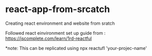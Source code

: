 # react-app-from-srcatch
Creating react environment and website from sratch

Followed react einvironment set up guide from : https://jscomplete.com/learn/1rd-reactful

*note: This can be replicated using npx reactufl 'your-projec-name'
